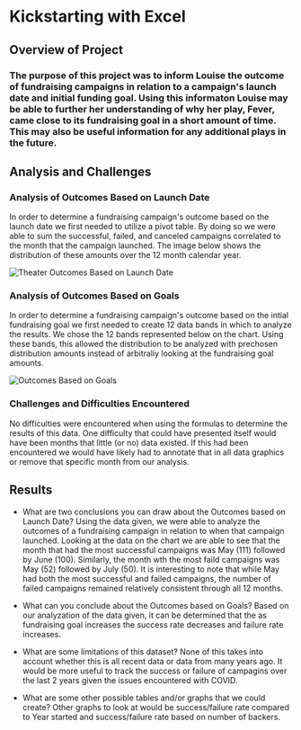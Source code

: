 # Kickstarting with Excel

## Overview of Project

### The purpose of this project was to inform Louise the outcome of fundraising campaigns in relation to a campaign's launch date and initial funding goal. Using this informaton Louise may be able to further her understanding of why her play, Fever, came close to its fundraising goal in a short amount of time. This may also be useful information for any additional plays in the future. 

## Analysis and Challenges

### Analysis of Outcomes Based on Launch Date
In order to determine a fundraising campaign's outcome based on the launch date we first needed to utilize a pivot table. By doing so we were able to sum the successful, failed, and canceled campaigns correlated to the month that the campaign launched. The image below shows the distribution of these amounts over the 12 month calendar year.

![Theater Outcomes Based on Launch Date](github.com/mleegan89/kickstarter-analysis/Theater_Outcomes_vs_Launch.png)

### Analysis of Outcomes Based on Goals
In order to determine a fundraising campaign's outcome based on the intial fundraising goal we first needed to create 12 data bands in which to analyze the results. We chose the 12 bands represented below on the chart. Using these bands, this allowed the distribution to be analyzed with prechosen distribution amounts instead of arbitraliy looking at the fundraising goal amounts. 

![Outcomes Based on Goals](github.com/mleegan89/kickstarter-analysis/Outcomes_vs_Goals.png)

### Challenges and Difficulties Encountered
No difficulties were encountered when using the formulas to determine the results of this data. One difficulty that could have presented itself would have been months that little (or no) data existed. If this had been encountered we would have likely had to annotate that in all data graphics or remove that specific month from our analysis. 

## Results

- What are two conclusions you can draw about the Outcomes based on Launch Date?
  Using the data given, we were able to analyze the outcomes of a fundraising campaign in relation to when that campaign launched.  Looking at the data on the chart we are able to see that the month that had the most successful campaigns was May (111) followed by June (100). Similarly, the month wth the most faild campaigns was May (52) followed by July (50). It is interesting to note that while May had both the most successful and failed campaigns, the number of failed campaigns remained relatively consistent through all 12 months. 

- What can you conclude about the Outcomes based on Goals?
  Based on our analyzation of the data given, it can be determined that the as fundraising goal increases the success rate decreases and failure rate increases.

- What are some limitations of this dataset?
None of this takes into account whether this is all recent data or data from many years ago. It would be more useful to track the success or failure of campagins over the last 2 years given the issues encountered with COVID. 

- What are some other possible tables and/or graphs that we could create?
 Other graphs to look at would be success/failure rate compared to Year started and success/failure rate based on number of backers. 
